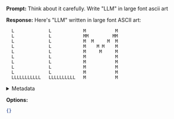 **Prompt:**
Think about it carefully. Write "LLM" in large font ascii art

**Response:**
Here's "LLM" written in large font ASCII art:

```
  L             L            M           M
  L             L            MM         MM
  L             L            M  M     M  M
  L             L            M    M M    M
  L             L            M     M     M
  L             L            M           M
  L             L            M           M
  L             L            M           M
  L             L            M           M
  LLLLLLLLLLL   LLLLLLLLLL   M           M
```

<details><summary>Metadata</summary>

- Duration: 3957 ms
- Datetime: 2023-08-31T10:59:17.779415
- Model: gpt-3.5-turbo-0613

</details>

**Options:**
```json
{}
```

